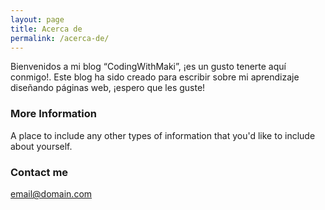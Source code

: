 ```yaml
---
layout: page
title: Acerca de
permalink: /acerca-de/
---
```


Bienvenidos a mi blog “CodingWithMaki”, ¡es un gusto tenerte aquí conmigo!.
Este blog ha sido creado para escribir sobre mi aprendizaje diseñando páginas web, ¡espero que les guste!

### More Information

A place to include any other types of information that you'd like to include about yourself.

### Contact me

[email@domain.com](mailto:email@domain.com)
